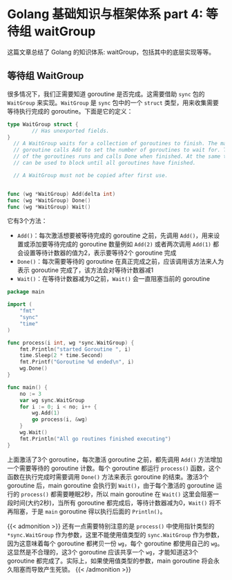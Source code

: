 # Golang 基础知识与框架体系 part 4: 等待组 waitGroup


这篇文章总结了 Golang 的知识体系: waitGroup，包括其中的底层实现等等。

<!--more-->

## 等待组 WaitGroup

很多情况下，我们正需要知道 goroutine 是否完成。这需要借助 `sync` 包的 `WaitGroup` 来实现。`WaitGroup` 是 `sync` 包中的一个 `struct` 类型，用来收集需要等待执行完成的 goroutine。下面是它的定义：

```go
type WaitGroup struct {
        // Has unexported fields.
}
  // A WaitGroup waits for a collection of goroutines to finish. The main
  // goroutine calls Add to set the number of goroutines to wait for. Then each
  // of the goroutines runs and calls Done when finished. At the same time, Wait
  // can be used to block until all goroutines have finished.

  // A WaitGroup must not be copied after first use.


func (wg *WaitGroup) Add(delta int)
func (wg *WaitGroup) Done()
func (wg *WaitGroup) Wait()
```

它有3个方法：

- `Add()`：每次激活想要被等待完成的 goroutine 之前，先调用 `Add()`，用来设置或添加要等待完成的 goroutine 数量例如 `Add(2)` 或者两次调用 `Add(1)` 都会设置等待计数器的值为2，表示要等待2个 goroutine 完成
- `Done()`：每次需要等待的 goroutine 在真正完成之前，应该调用该方法来人为表示 goroutine 完成了，该方法会对等待计数器减1
- `Wait()`：在等待计数器减为0之前，`Wait()` 会一直阻塞当前的 goroutine

```go
package main

import (  
    "fmt"
    "sync"
    "time"
)

func process(i int, wg *sync.WaitGroup) {  
    fmt.Println("started Goroutine ", i)
    time.Sleep(2 * time.Second)
    fmt.Printf("Goroutine %d ended\n", i)
    wg.Done()
}

func main() {  
    no := 3
    var wg sync.WaitGroup
    for i := 0; i < no; i++ {
        wg.Add(1)
        go process(i, &wg)
    }
    wg.Wait()
    fmt.Println("All go routines finished executing")
}
```
上面激活了3个 goroutine，每次激活 goroutine 之前，都先调用 `Add()` 方法增加一个需要等待的 goroutine 计数。每个 goroutine 都运行 `process()` 函数，这个函数在执行完成时需要调用 `Done()` 方法来表示 goroutine 的结束。激活3个 goroutine 后，main goroutine 会执行到 `Wait()`，由于每个激活的 goroutine 运行的 `process()` 都需要睡眠2秒，所以 main goroutine 在 `Wait()` 这里会阻塞一段时间(大约2秒)，当所有 goroutine 都完成后，等待计数器减为0，`Wait()` 将不再阻塞，于是 `main` goroutine 得以执行后面的 `Println()`。

{{< admonition >}}
还有一点需要特别注意的是 `process()` 中使用指针类型的 `*sync.WaitGroup` 作为参数，这里不能使用值类型的 `sync.WaitGroup` 作为参数，因为这意味着每个 goroutine 都拷贝一份 `wg`，每个 goroutine 都使用自己的 `wg`。这显然是不合理的，这3个 goroutine 应该共享一个 `wg`，才能知道这3个 goroutine 都完成了。实际上，如果使用值类型的参数，main goroutine 将会永久阻塞而导致产生死锁。
{{< /admonition >}}

